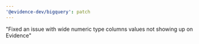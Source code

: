 ```yaml
---
'@evidence-dev/bigquery': patch
---
```


"Fixed an issue with wide numeric type columns values not showing up on Evidence"
